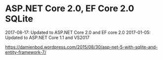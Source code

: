 # ASP.NET Core 2.0, EF Core 2.0 SQLite

2017-08-17: Updated to ASP.NET Core 2.0 and EF core 2.0
2017-01-05: Updated to ASP.NET Core 1.1 and VS2017


https://damienbod.wordpress.com/2015/08/30/asp-net-5-with-sqlite-and-entity-framework-7/
